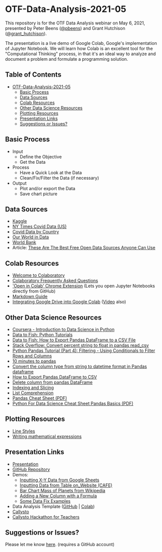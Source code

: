 # OTF-Data-Analysis-2021-05

This repository is for the OTF Data Analysis webinar on May 6, 2021, presented by Peter Beens ([@pbeens](https://twitter.com/pbeens)) and Grant Hutchison ([@grant_hutchison](https://twitter.com/grant_hutchison)).

The presentation is a live demo of Google Colab, Google's implementation of Jupyter Notebook. We will learn how Colab is an excellent tool for the "Computational Thinking" process, in that it's an ideal way to analyze and document a problem and formulate a programming solution.

## Table of Contents

- [OTF-Data-Analysis-2021-05](#otf-data-analysis-2021-05)
  - [Basic Process](#basic-process)
  - [Data Sources](#data-sources)
  - [Colab Resources](#colab-resources)
  - [Other Data Science Resources](#other-data-science-resources)
  - [Plotting Resources](#plotting-resources)
  - [Presentation Links](#presentation-links)
  - [Suggestions or Issues?](#suggestions-or-issues)

## Basic Process

- Input
  - Define the Objective
  - Get the Data
- Process
  - Have a Quick Look at the Data
  - Clean/Fix/Filter the Data (if necessary)
- Output
  - Plot and/or export the Data
  - Save chart picture

## Data Sources

- [Kaggle](https://www.kaggle.com/)
- [NY Times Covid Data (US)](https://github.com/nytimes/covid-19-data)
- [Covid Data by Country](https://github.com/owid/covid-19-data/blob/master/public/data/latest/owid-covid-latest.csv)
- [Our World in Data](https://ourworldindata.org/)
- [World Bank](https://data.worldbank.org/)
- Article: [These Are The Best Free Open Data Sources Anyone Can Use](https://www.freecodecamp.org/news/https-medium-freecodecamp-org-best-free-open-data-sources-anyone-can-use-a65b514b0f2d/)

## Colab Resources

- [Welcome to Colaboratory](https://colab.research.google.com/notebooks/welcome.ipynb)
- [Colaboratory Frequently Asked Questions](https://research.google.com/colaboratory/faq.html)
- ['Open in Colab' Chrome Extension](https://chrome.google.com/webstore/detail/open-in-colab/iogfkhleblhcpcekbiedikdehleodpjo) (Lets you open Jupyter Notebooks directly from GitHub)
- [Markdown Guide](https://colab.research.google.com/notebooks/markdown_guide.ipynb)
- [Integrating Google Drive into Google Colab](https://www.beens.ca/integrating-google-drive-into-google-colab-notebooks/) ([Video](https://www.youtube.com/watch?v=X1mgKfsr3xY) also)

## Other Data Science Resources

- [Coursera - Introduction to Data Science in Python](https://www.coursera.org/learn/python-data-analysis)
- [Data to Fish: Python Tutorials](https://datatofish.com/python-tutorials/)
- [Data to Fish: How to Export Pandas DataFrame to a CSV File](https://datatofish.com/export-dataframe-to-csv/)
- [Stack Overflow: Convert percent string to float in pandas read_csv](https://stackoverflow.com/questions/25669588/convert-percent-string-to-float-in-pandas-read-csv)
- [Python Pandas Tutorial (Part 4): Filtering - Using Conditionals to Filter Rows and Columns](https://www.youtube.com/watch?v=Lw2rlcxScZY)
- [10 minutes to pandas](https://pandas.pydata.org/pandas-docs/stable/user_guide/10min.html)
- [Convert the column type from string to datetime format in Pandas dataframe](https://www.geeksforgeeks.org/convert-the-column-type-from-string-to-datetime-format-in-pandas-dataframe/)
- [How to Export Pandas DataFrame to CSV](https://towardsdatascience.com/how-to-export-pandas-dataframe-to-csv-2038e43d9c03)
- [Delete column from pandas DataFrame](https://stackoverflow.com/questions/13411544/delete-column-from-pandas-dataframe)
- [Indexing and Slicing](https://realpython.com/lessons/indexing-and-slicing/)
- [List Comprehension](https://www.w3schools.com/python/python_lists_comprehension.asp)
- [Pandas Cheat Sheet (PDF)](https://pandas.pydata.org/Pandas_Cheat_Sheet.pdf)
- [Python For Data Science Cheat Sheet Pandas Basics (PDF)](http://datacamp-community-prod.s3.amazonaws.com/dbed353d-2757-4617-8206-8767ab379ab3)

## Plotting Resources

- [Line Styles](https://matplotlib.org/3.0.3/gallery/lines_bars_and_markers/line_styles_reference.html)
- [Writing mathematical expressions](https://matplotlib.org/stable/tutorials/text/mathtext.html)

## Presentation Links

- [Presentation](http://bit.ly/OTFDataAnalysis)
- [GitHub Repository](https://github.com/pbeens/OTF-Data-Analysis-2021-05)
- Demos:
  - [Inputting X-Y Data from Google Sheets](https://github.com/pbeens/OTF-Data-Analysis-2021-05/blob/main/Demo_Input_Data_from_Google_Sheet.ipynb)
  - [Inputting Data from Table on_Website (CAFE)](https://github.com/pbeens/OTF-Data-Analysis-2021-05/blob/main/Demo_Input_Data_from_Table_on_Website_(CAFE).ipynb)
  - [Bar Chart Mass of Planets from Wikipedia](https://github.com/pbeens/OTF-Data-Analysis-2021-05/blob/main/Demo_Bar_Chart_Mass_of_Planets.ipynb)
  - [Adding a New Column with a Formula](https://github.com/pbeens/OTF-Data-Analysis-2021-05/blob/main/Demo_Adding_a_New_Column_using_Math.ipynb)
  - [Some Data Fix Examples](https://github.com/pbeens/OTF-Data-Analysis-2021-05/blob/main/Demo_Fixing_Data.ipynb)
- Data Analysis Template ([GitHub](http://bit.ly/beensdatatemplategithub) | [Colab](http://bit.ly/beensdatatemplate))
- [Callysto](https://www.callysto.ca/)
- [Callysto Hackathon for Teachers](https://sites.google.com/view/callystohackathon/)

## Suggestions or Issues?

Please let me know [here](https://github.com/pbeens/OTF-Data-Analysis-2021-05/issues). (requires a GitHub account)
